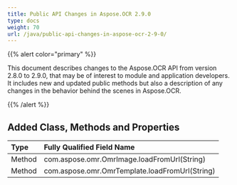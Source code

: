 ```yaml
---
title: Public API Changes in Aspose.OCR 2.9.0
type: docs
weight: 70
url: /java/public-api-changes-in-aspose-ocr-2-9-0/
---
```


{{% alert color="primary" %}} 

This document describes changes to the Aspose.OCR API from version 2.8.0 to 2.9.0, that may be of interest to module and application developers. It includes new and updated public methods but also a description of any changes in the behavior behind the scenes in Aspose.OCR.

{{% /alert %}} 
## **Added Class, Methods and Properties**

|**Type** |**Fully Qualified Field Name** |
| :- | :- |
|Method |com.aspose.omr.OmrImage.loadFromUrl(String) |
|Method |com.aspose.omr.OmrTemplate.loadFromUrl(String) |

